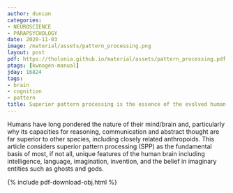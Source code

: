 ```yaml
---
author: duncan
categories:
- NEUROSCIENCE
- PARAPSYCHOLOGY
date: 2020-11-03
image: /material/assets/pattern_processing.png
layout: post
pdf: https://tholonia.github.io/material/assets/pattern_processing.pdf
ptags: [kwnogen-manual]
jday: 16824
tags:
- brain
- cognition
- pattern
title: Superior pattern processing is the essence of the evolved human brain
---
```


Humans have long pondered the nature of their mind/brain and, particularly why its capacities for reasoning, communication and abstract thought are far superior to other species, including closely related anthropoids. This article considers superior pattern processing (SPP) as the fundamental basis of most, if not all, unique features of the human brain including intelligence, language, imagination, invention, and the belief in imaginary entities such as ghosts and gods.

<!--more-->

{% include pdf-download-obj.html %}
